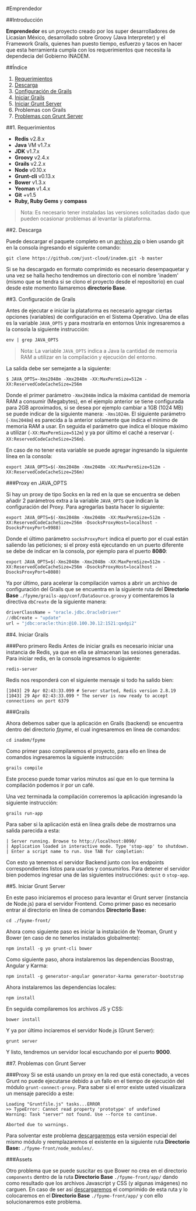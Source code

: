 #Emprendedor

##Introducción

**Emprendedor** es un proyecto creado por los super desarrolladores de Licasian México, desarrollado sobre Groovy (Java Interpreter) y el Framework Grails, quienes han puesto tiempo, esfuerzo y tacos en hacer que esta herramienta cumpla con los requerimientos que necesita la dependecia del Gobierno INADEM.


##Índice

 1. [Requerimientos](#requirements)
 2. [Descarga](#download)
 3. [Configuración de Grails](#grailsConfiguration)
 4. [Iniciar Grails](#startGrails)
 5. [Iniciar Grunt Server](#startGrunt)
 6. Problemas con Grails
 7. [Problemas con Grunt Server](#gruntProblems)

##1.<a name="requirements"></a> Requerimientos

 - **Redis** v2.8.x 
 - **Java** VM v1.7.x
 - **JDK** v1.7.x
 - **Groovy** v2.4.x
 - **Grails** v2.2.x
 - **Node** v0.10.x
 - **Grunt-cli** v0.13.x
 - **Bower** v1.3.x
 - **Yeoman** v1.4.x
 - **Git** +v1.5
 - **Ruby, Ruby Gems** y **compass**
 
> Nota: Es necesario tener instaladas las versiones solicitadas dado que pueden ocasionar problemas al levantar la plataforma.

##2.<a name="download"></a> Descarga

Puede descargar el paquete completo en un [archivo zip]() o bien usando git en la consola ingresando el siguiente comando:
```
git clone https://github.com/just-cloud/inadem.git -b master
```

Si se ha descargado en formato comprimido es necesario desempaquetar y una vez se halla hecho tendremos un directorio con el nombre 'inadem' (mismo que se tendra si se clono el proyecto desde el repositorio) en cual desde este momento llamaremos **directorio Base**.

##3.<a name="grailsConfiguration"></a> Configuración de Grails

Antes de ejecutar e iniciar la plataforma es necesario agregar ciertas opciones (variables) de configuración en el Sistema Operativo. Una de ellas es la variable `JAVA_OPTS` y para mostrarla en entornos Unix ingresaremos a la consola la siguiente instrucción:

```
env | grep JAVA_OPTS
```

>Nota: La variable `JAVA_OPTS` indica a Java la cantidad de memoria RAM a utilizar en la compilación y ejecución del entorno.

La salida debe ser semejante a la siguiente:

```
$ JAVA_OPTS=-Xms2048m -Xmx2048m -XX:MaxPermSize=512m -XX:ReservedCodeCacheSize=256m
```

Donde el primer parámetro `-Xmx2048m` indica la máxima cantidad de memoria RAM a consumir (Megabytes), en el ejemplo anterior se tiene configurada para 2GB aproximados, si se desea por ejemplo cambiar a 1GB (1024 MB) se puede indicar de la siguiente manera: `-Xms1024m`. El siguiente parámetro (`-Xms2048m`) es parecida a la anterior solamente que indica el minimo de memoria RAM a usar. En seguida el parámetro que indica el bloque máximo a utilizar (`-XX:MaxPermSize=512m`) y ya por último el caché a reservar (`-XX:ReservedCodeCacheSize=256m`).

En caso de no tener esta variable se puede agregar ingresando la siguiente línea en la consola:
```
export JAVA_OPTS=$(-Xms2048m -Xmx2048m -XX:MaxPermSize=512m -XX:ReservedCodeCacheSize=256m)
```

###Proxy en JAVA_OPTS

Si hay un proxy de tipo Socks en la red en la que se encuentra se deben añadir 2 parámetros extra a la variable `JAVA_OPTS` que indican la configuración del Proxy. Para agregarlas basta hacer lo siguiente:
```
export JAVA_OPTS=$(-Xms2048m -Xmx2048m -XX:MaxPermSize=512m -XX:ReservedCodeCacheSize=256m -DsocksProxyHost=localhost -DsocksProxyPort=9988)
```

Donde el último parámetro `socksProxyPort` indica el puerto por el cual están saliendo las peticiones; si el proxy está ejecutando en un puerto diferente se debe de indicar en la consola, por ejemplo para el puerto **8080**:

```
export JAVA_OPTS=$(-Xms2048m -Xmx2048m -XX:MaxPermSize=512m -XX:ReservedCodeCacheSize=256m -DsocksProxyHost=localhost -DsocksProxyPort=8080)
```

Ya por último, para acelerar la compilación vamos a abrir un archivo de configuración del Grails que se encuentra en la siguiente ruta del **Directorio Base** `./fpyme/grails-app/conf/DataSource.groovy` y comentaremos la directiva `dbCreate` de la siguiente manera:

```python
driverClassName = "oracle.jdbc.OracleDriver"
//dbCreate = "update"
url = "jdbc:oracle:thin:@10.100.30.12:1521:qadgi2"
```

##4.<a name="startGrails"></a> Iniciar Grails

###Pero primero Redis
Antes de iniciar grails es necesario iniciar una instancia de Redis, ya que en ella se almacenan las sesiones generadas. Para iniciar redis, en la consola ingresamos lo siguiente:

```
redis-server
```

Redis nos responderá con el siguiente mensaje si todo ha salido bien:

```
[1043] 29 Apr 02:43:33.099 # Server started, Redis version 2.8.19
[1043] 29 Apr 02:43:33.099 * The server is now ready to accept connections on port 6379
```

###Grails

Ahora debemos saber que la aplicación en Grails (backend) se encuentra dentro del directorio *fpyme*, el cual ingresaremos en línea de comandos:

```
cd inadem/fpyme
```

Como primer paso compilaremos el proyecto, para ello en línea de comandos ingresaremos la siguiente instrucción:

```
grails compile
```

Este proceso puede tomar varios minutos así que en lo que termina la compilación podemos ir por un café.

Una vez terminada la compilación correremos la aplicación ingresando la siguiente instrucción:

```
grails run-app
```

Para saber si la aplicación está en línea grails debe de mostrarnos una salida parecida a esta:

```
| Server running. Browse to http://localhost:8090/
| Application loaded in interactive mode. Type 'stop-app' to shutdown.
| Enter a script name to run. Use TAB for completion: 
```

Con esto ya tenemos el servidor Backend junto con los endpoints correspondientes listos para usarlos y consumirlos. Para detener el servidor bien podemos ingresar una de las siguientes instrucciónes: `quit` o `stop-app`.

##5.<a name="startGrunt"></a> Iniciar Grunt Server

En este paso iniciaremos el proceso para levantar el Grunt server (instancia de Node.js) para el servidor Frontend. Como primer paso es necesario entrar al directorio en línea de comandos **Directorio Base:** 

```
cd ./fpyme-front/
```

Ahora como siguiente paso es iniciar la instalación de Yeoman, Grunt y Bower (en caso de no tenerlos instalados globalmente):

```
npm install -g yo grunt-cli bower
```

Como siguiente paso, ahora instalaremos las dependencias Boostrap, Angular y Karma:

```
npm install -g generator-angular generator-karma generator-bootstrap
```

Ahora instalaremos las dependencias locales:

```
npm install
```

En seguida compilaremos los archivos JS y CSS:

```
bower install
```

Y ya por último inciaremos el servidor Node.js (Grunt Server):

```
grunt server
```

Y listo, tendremos un servidor local escuchando por el puerto **9000**.

##7.<a name="gruntProblems"></a> Problemas con Grunt Server

###Proxy
Si se está usando un proxy en la red que está conectado, a veces Grunt no puede ejecutarse debido a un fallo en el tiempo de ejecución del módulo `grunt-connect-proxy`. Para saber si el error existe usted visualizara un mensaje parecido a este:

```
Loading "Gruntfile.js" tasks...ERROR
>> TypeError: Cannot read property 'prototype' of undefined
Warning: Task "server" not found. Use --force to continue.

Aborted due to warnings.
```

Para solventar este problema [descargaremos]() esta versión especial del mismo módulo y reemplazaremos el existente en la siguiente ruta **Directorio Base:** `./fpyme-front/node_modules/`.

###Assets

Otro problema que se puede suscitar es que Bower no crea en el directorio `components` dentro de la ruta **Directorio Base** `./fpyme-front/app/` dando como resultado que los archivos Javascript y CSS (y algunas imágenes) no carguen. En caso de ser así [descargaremos]() el comprimido de esta ruta y lo colocaremos en el **Directorio Base** `./fpyme-front/app/` y con ello solucionaremos este problema.